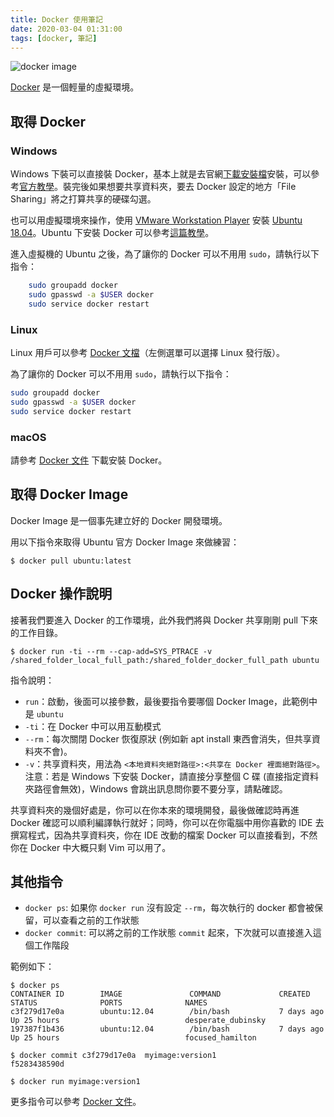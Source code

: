 ```yaml
---
title: Docker 使用筆記
date: 2020-03-04 01:31:00
tags: [docker, 筆記]
---
```


![docker image](https://user-images.githubusercontent.com/18013815/75844309-97f31780-5e10-11ea-9743-4c02a065cb5d.png)

[Docker](https://www.docker.com/) 是一個輕量的虛擬環境。

## 取得 Docker

### Windows

Windows 下裝可以直接裝 Docker，基本上就是去官網[下載安裝檔](https://hub.docker.com/editions/community/docker-ce-desktop-windows/)安裝，可以參考[官方教學](https://docs.docker.com/docker-for-windows/install/)。裝完後如果想要共享資料夾，要去 Docker 設定的地方「File Sharing」將之打算共享的硬碟勾選。

也可以用虛擬環境來操作，使用 [VMware Workstation Player](https://www.vmware.com/products/workstation-player/workstation-player-evaluation.html) 安裝 [Ubuntu 18.04](https://ubuntu.com/download/server/thank-you?country=TW&version=18.04.4)。Ubuntu 下安裝 Docker 可以參考[這篇教學](https://www.digitalocean.com/community/tutorial/show-to-install-and-use-docker-on-ubuntu-18-04)。

進入虛擬機的 Ubuntu 之後，為了讓你的 Docker 可以不用用 `sudo`，請執行以下指令：

```sh
    sudo groupadd docker
    sudo gpasswd -a $USER docker
    sudo service docker restart
```

### Linux

Linux 用戶可以參考 [Docker 文檔](https://docs.docker.com/install/linux/docker-ce/centos/)（左側選單可以選擇 Linux 發行版）。

為了讓你的 Docker 可以不用用 `sudo`，請執行以下指令：

```sh
sudo groupadd docker
sudo gpasswd -a $USER docker
sudo service docker restart
```

### macOS

請參考 [Docker 文件](https://docs.docker.com/docker-for-mac/install/) 下載安裝 Docker。

## 取得 Docker Image

Docker Image 是一個事先建立好的 Docker 開發環境。

用以下指令來取得 Ubuntu 官方 Docker Image 來做練習：

```shell
$ docker pull ubuntu:latest
```

## Docker 操作說明

接著我們要進入 Docker 的工作環境，此外我們將與 Docker 共享剛剛 pull 下來的工作目錄。

```shell
$ docker run -ti --rm --cap-add=SYS_PTRACE -v /shared_folder_local_full_path:/shared_folder_docker_full_path ubuntu
```

指令說明：

- `run`：啟動，後面可以接參數，最後要指令要哪個 Docker Image，此範例中是 `ubuntu`
- `-ti`：在 Docker 中可以用互動模式
- `--rm`：每次關閉 Docker 恢復原狀 (例如新 apt install 東西會消失，但共享資料夾不會)。
- `-v`：共享資料夾，用法為 `<本地資料夾絕對路徑>:<共享在 Docker 裡面絕對路徑>`。注意：若是 Windows 下安裝 Docker，請直接分享整個 C 碟 (直接指定資料夾路徑會無效)，Windows 會跳出訊息問你要不要分享，請點確認。

共享資料夾的幾個好處是，你可以在你本來的環境開發，最後做確認時再進 Docker 確認可以順利編譯執行就好；同時，你可以在你電腦中用你喜歡的 IDE 去撰寫程式，因為共享資料夾，你在 IDE 改動的檔案 Docker 可以直接看到，不然你在 Docker 中大概只剩 Vim 可以用了。

## 其他指令

- `docker ps`: 如果你 `docker run` 沒有設定 `--rm`，每次執行的 docker 都會被保留，可以查看之前的工作狀態
- `docker commit`: 可以將之前的工作狀態 `commit` 起來，下次就可以直接進入這個工作階段

範例如下：

```shell
$ docker ps
CONTAINER ID        IMAGE               COMMAND             CREATED             STATUS              PORTS              NAMES
c3f279d17e0a        ubuntu:12.04        /bin/bash           7 days ago          Up 25 hours                            desperate_dubinsky
197387f1b436        ubuntu:12.04        /bin/bash           7 days ago          Up 25 hours                            focused_hamilton

$ docker commit c3f279d17e0a  myimage:version1
f5283438590d

$ docker run myimage:version1
```

更多指令可以參考 [Docker 文件](https://docs.docker.com/engine/reference/commandline/docker/)。
